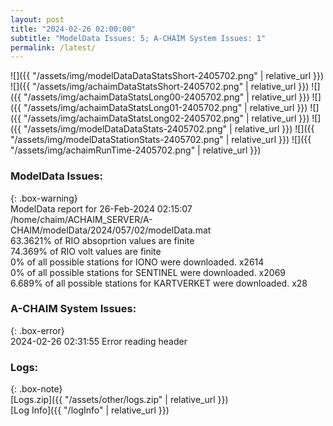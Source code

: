 ```yaml
---
layout: post
title: "2024-02-26 02:00:00"
subtitle: "ModelData Issues: 5; A-CHAIM System Issues: 1"
permalink: /latest/
---
```


![]({{ "/assets/img/modelDataDataStatsShort-2405702.png" | relative_url }})
![]({{ "/assets/img/achaimDataStatsShort-2405702.png" | relative_url }})
![]({{ "/assets/img/achaimDataStatsLong00-2405702.png" | relative_url }})
![]({{ "/assets/img/achaimDataStatsLong01-2405702.png" | relative_url }})
![]({{ "/assets/img/achaimDataStatsLong02-2405702.png" | relative_url }})
![]({{ "/assets/img/modelDataDataStats-2405702.png" | relative_url }})
![]({{ "/assets/img/modelDataStationStats-2405702.png" | relative_url }})
![]({{ "/assets/img/achaimRunTime-2405702.png" | relative_url }})


### ModelData Issues:  
  
{: .box-warning}  
 ModelData report for 26-Feb-2024 02:15:07   
 /home/chaim/ACHAIM_SERVER/A-CHAIM/modelData/2024/057/02/modelData.mat   
 63.3621% of RIO absoprtion values are finite   
 74.369% of RIO volt values are finite   
 0% of all possible stations for IONO were downloaded. x2614   
 0% of all possible stations for SENTINEL were downloaded. x2069   
 6.689% of all possible stations for KARTVERKET were downloaded. x28   
  
### A-CHAIM System Issues:  
  
{: .box-error}  
2024-02-26 02:31:55 Error reading header  

### Logs:  
  
{: .box-note}  
[Logs.zip]({{ "/assets/other/logs.zip" | relative_url }})  
[Log Info]({{ "/logInfo" | relative_url }})  
